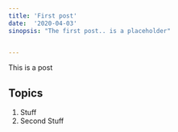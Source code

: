 ```yaml
---
title: 'First post'
date:  '2020-04-03'
sinopsis: "The first post.. is a placeholder"


---
```


This is a post

## Topics

1. Stuff
2. Second Stuff